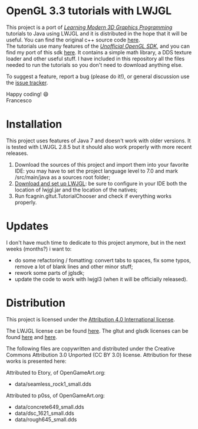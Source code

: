 OpenGL 3.3 tutorials with LWJGL
=
This project is a port of *[Learning Modern 3D Graphics Programming](http://www.arcsynthesis.org/gltut/index.html)* tutorials to Java using LWJGL and it is distributed in the hope that it will be useful. You can find the original c++ source code [here](https://bitbucket.org/alfonse/gltut/wiki/Home).  
The tutorials use many features of the *[Unofficial OpenGL SDK](https://bitbucket.org/alfonse/unofficial-opengl-sdk/wiki/Home)*, and you can find my port of this sdk [here](https://github.com/integeruser/jglsdk). It contains a simple math library, a DDS texture loader and other useful stuff. I have included in this repository all the files needed to run the tutorials so you don't need to download anything else.

To suggest a feature, report a bug (please do it!), or general discussion use the [issue tracker](https://github.com/integeruser/gltut-lwjgl/issues).  

Happy coding! :smile:  
Francesco

Installation
=
This project uses features of Java 7 and doesn't work with older versions. It is tested with LWJGL 2.8.5 but it should also work properly with more recent releases.  

1. Download the sources of this project and import them into your favorite IDE: you may have to set the project language level to 7.0 and mark /src/main/java as a sources root folder;
2. [Download and set up LWJGL](http://lwjgl.org/wiki/index.php?title=Downloading_and_Setting_Up_LWJGL): be sure to configure in your IDE both the location of lwjgl.jar and the location of the natives;
3. Run fcagnin.gltut.TutorialChooser and check if everything works properly.

Updates
=
I don't have much time to dedicate to this project anymore, but in the next weeks (months?) i want to:

- do some refactoring / fomatting: convert tabs to spaces, fix some typos, remove a lot of blank lines and other minor stuff;
- rework some parts of jglsdk;
- update the code to work with lwjgl3 (when it will be officially released).

Distribution
=
This project is licensed under the [Attribution 4.0 International license](http://creativecommons.org/licenses/by/4.0/).

The LWJGL license can be found [here](http://lwjgl.org/license.php).
The gltut and glsdk licenses can be found [here](https://bitbucket.org/alfonse/gltut/raw/3ee6f3dd04a7/License.txt) and 
[here](https://bitbucket.org/alfonse/unofficial-opengl-sdk/raw/1893b6e851b9/License.txt).

The following files are copywritten and distributed under the Creative Commons Attribution 3.0 Unported (CC BY 3.0) license. Attribution for these works is presented here:

Attributed to Etory, of OpenGameArt.org:

- data/seamless\_rock1_small.dds

Attributed to p0ss, of OpenGameArt.org:

- data/concrete649_small.dds
- data/dsc\_1621_small.dds
- data/rough645_small.dds